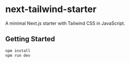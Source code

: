 # next-tailwind-starter

A minimal Next.js starter with Tailwind CSS in JavaScript.

## Getting Started
```bash
npm install
npm run dev
```
